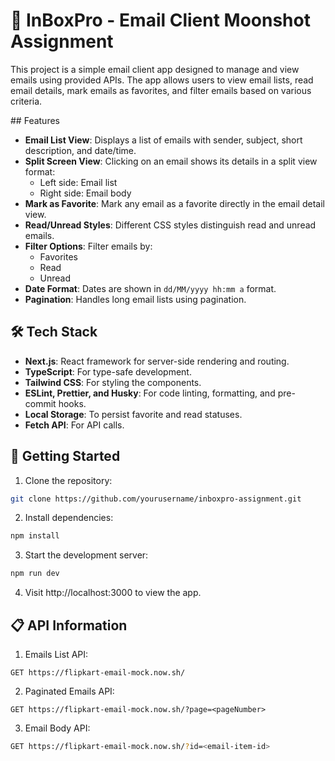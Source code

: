 # 📧 InBoxPro - Email Client Moonshot Assignment

This project is a simple email client app designed to manage and view emails using provided APIs. The app allows users to view email lists, read email details, mark emails as favorites, and filter emails based on various criteria.

## Features

- **Email List View**: Displays a list of emails with sender, subject, short description, and date/time.
- **Split Screen View**: Clicking on an email shows its details in a split view format:
  - Left side: Email list
  - Right side: Email body
- **Mark as Favorite**: Mark any email as a favorite directly in the email detail view.
- **Read/Unread Styles**: Different CSS styles distinguish read and unread emails.
- **Filter Options**: Filter emails by:
  - Favorites
  - Read
  - Unread
- **Date Format**: Dates are shown in `dd/MM/yyyy hh:mm a` format.
- **Pagination**: Handles long email lists using pagination.

## 🛠 Tech Stack

- **Next.js**: React framework for server-side rendering and routing.
- **TypeScript**: For type-safe development.
- **Tailwind CSS**: For styling the components.
- **ESLint, Prettier, and Husky**: For code linting, formatting, and pre-commit hooks.
- **Local Storage**: To persist favorite and read statuses.
- **Fetch API**: For API calls.

## 🚀 Getting Started

1. Clone the repository:

```bash
git clone https://github.com/yourusername/inboxpro-assignment.git
```

2. Install dependencies:

```bash
npm install
```

3. Start the development server:

```bash
npm run dev
```

4. Visit http://localhost:3000 to view the app.

## 📋 API Information

1. Emails List API:

```
GET https://flipkart-email-mock.now.sh/
```

2. Paginated Emails API:

```
GET https://flipkart-email-mock.now.sh/?page=<pageNumber>
```

3. Email Body API:

```bash
GET https://flipkart-email-mock.now.sh/?id=<email-item-id>
```
